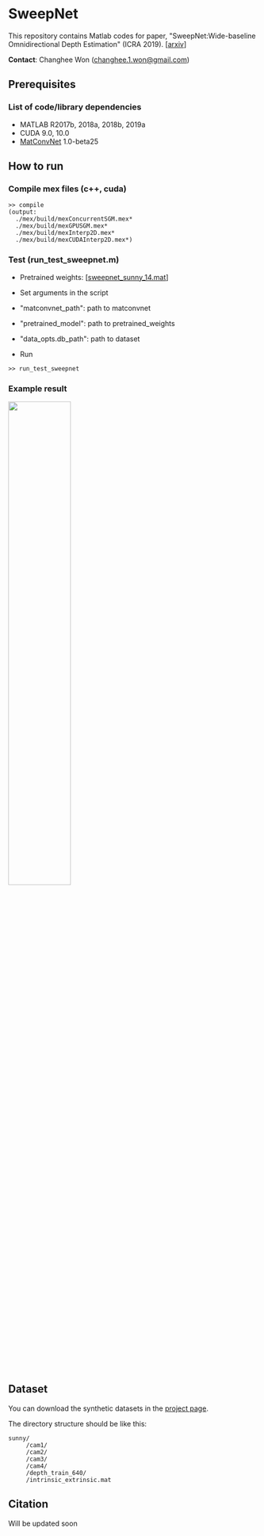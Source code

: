 # SweepNet
This repository contains Matlab codes for paper, "SweepNet:Wide-baseline Omnidirectional Depth Estimation" (ICRA 2019). [[arxiv](https://arxiv.org/abs/1902.10904)]

**Contact**: Changhee Won (changhee.1.won@gmail.com)


## Prerequisites
### List of code/library dependencies
- MATLAB R2017b, 2018a, 2018b, 2019a
- CUDA 9.0, 10.0
- [MatConvNet](http://www.vlfeat.org/matconvnet/) 1.0-beta25


## How to run
### Compile mex files (c++, cuda)
```
>> compile
(output:
  ./mex/build/mexConcurrentSGM.mex*
  ./mex/build/mexGPUSGM.mex*
  ./mex/build/mexInterp2D.mex*
  ./mex/build/mexCUDAInterp2D.mex*)
```

### Test (run_test_sweepnet.m)
- Pretrained weights: [[sweepnet_sunny_14.mat](http://bit.ly/2UuaEiE)]
- Set arguments in the script
 - "matconvnet_path": path to matconvnet
 - "pretrained_model": path to pretrained_weights
 - "data_opts.db_path": path to dataset

- Run

```
>> run_test_sweepnet
```

### Example result
<img src="https://user-images.githubusercontent.com/7540390/56401334-3d51db00-6293-11e9-94ae-c9679d1773b5.png" width=50%>

## Dataset
You can download the synthetic datasets in the [project page](http://cvlab.hanyang.ac.kr/project/omnistereo).

The directory structure should be like this:
```
sunny/
     /cam1/
     /cam2/
     /cam3/
     /cam4/
     /depth_train_640/
     /intrinsic_extrinsic.mat
```

## Citation
Will be updated soon
```
```